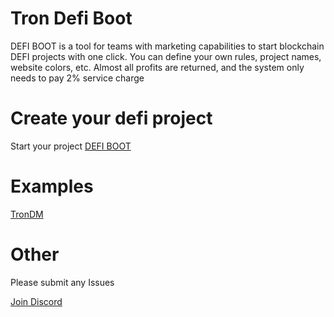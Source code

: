 # Tron Defi Boot

DEFI BOOT is a tool for teams with marketing capabilities to start blockchain DEFI projects with one click. You can define your own rules, project names, website colors, etc. Almost all profits are returned, and the system only needs to pay 2% service charge

# Create your defi project

Start your project [DEFI BOOT](https://boot.trs.so)

# Examples

[TronDM](https://trs.so?name=TronSuper)

# Other

Please submit any Issues

[Join Discord](https://discord.gg/VvuQ2hb)


